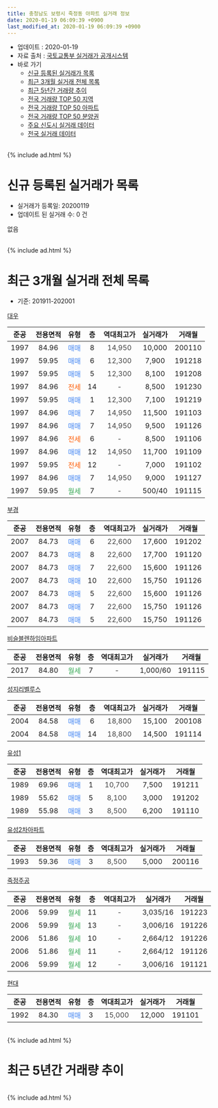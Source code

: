 ```yaml
---
title: 충청남도 보령시 죽정동 아파트 실거래 정보
date: 2020-01-19 06:09:39 +0900
last_modified_at: 2020-01-19 06:09:39 +0900
---
```


* 업데이트 : 2020-01-19
* 자료 출처 : [국토교통부 실거래가 공개시스템](http://rt.molit.go.kr)
* 바로 가기
    * [신규 등록된 실거래가 목록](#신규-등록된-실거래가-목록)
    * [최근 3개월 실거래 전체 목록](#최근-3개월-실거래-전체-목록)
    * [최근 5년간 거래량 추이](#최근-5년간-거래량-추이)
    * [전국 거래량 TOP 50 지역](https://apt-info.github.io/apt-trade-info/최근-3개월-전국에서-가장-거래가-많이-발생한-지역)
    * [전국 거래량 TOP 50 아파트](https://apt-info.github.io/apt-trade-info/최근-3개월-전국에서-가장-거래가-많이-발생한-아파트)
    * [전국 거래량 TOP 50 분양권](https://apt-info.github.io/apt-trade-info/최근-3개월-전국에서-가장-거래가-많이-발생한-분양권)
    * [주요 신도시 실거래 데이터](https://apt-info.github.io/apt-trade-info/주요-신도시)
    * [전국 실거래 데이터](https://apt-info.github.io/apt-trade-info/전국)
<br>
{% include ad.html %}
<br>

# 신규 등록된 실거래가 목록
* 실거래가 등록일: 20200119
* 업데이트 된 실거래 수: 0 건

없음

<br>
{% include ad.html %}
<br>

# 최근 3개월 실거래 전체 목록
* 기준: 201911-202001


[대우](https://search.naver.com/search.naver?query=%EC%B6%A9%EC%B2%AD%EB%82%A8%EB%8F%84+%EB%B3%B4%EB%A0%B9%EC%8B%9C+%EC%A3%BD%EC%A0%95%EB%8F%99+%EB%8C%80%EC%9A%B0)

|준공|전용면적|유형|층|역대최고가|실거래가|거래월|
|:---:|:---:|:---:|:---:|:---:|:---:|:---:|
|1997|84.96|<span style="color:#4285f3">매매</span>|8|<span style="color:#444444">14,950</span>|10,000|200110|
|1997|59.95|<span style="color:#4285f3">매매</span>|6|<span style="color:#444444">12,300</span>|7,900|191218|
|1997|59.95|<span style="color:#4285f3">매매</span>|5|<span style="color:#444444">12,300</span>|8,100|191208|
|1997|84.96|<span style="color:#ff5a00">전세</span>|14|<span style="color:#444444">-</span>|8,500|191230|
|1997|59.95|<span style="color:#4285f3">매매</span>|1|<span style="color:#444444">12,300</span>|7,100|191219|
|1997|84.96|<span style="color:#4285f3">매매</span>|7|<span style="color:#444444">14,950</span>|11,500|191103|
|1997|84.96|<span style="color:#4285f3">매매</span>|7|<span style="color:#444444">14,950</span>|9,500|191126|
|1997|84.96|<span style="color:#ff5a00">전세</span>|6|<span style="color:#444444">-</span>|8,500|191106|
|1997|84.96|<span style="color:#4285f3">매매</span>|12|<span style="color:#444444">14,950</span>|11,700|191109|
|1997|59.95|<span style="color:#ff5a00">전세</span>|12|<span style="color:#444444">-</span>|7,000|191102|
|1997|84.96|<span style="color:#4285f3">매매</span>|7|<span style="color:#444444">14,950</span>|9,000|191127|
|1997|59.95|<span style="color:#34a853">월세</span>|7|<span style="color:#444444">-</span>|500/40|191115|

[부경](https://search.naver.com/search.naver?query=%EC%B6%A9%EC%B2%AD%EB%82%A8%EB%8F%84+%EB%B3%B4%EB%A0%B9%EC%8B%9C+%EC%A3%BD%EC%A0%95%EB%8F%99+%EB%B6%80%EA%B2%BD)

|준공|전용면적|유형|층|역대최고가|실거래가|거래월|
|:---:|:---:|:---:|:---:|:---:|:---:|:---:|
|2007|84.73|<span style="color:#4285f3">매매</span>|6|<span style="color:#444444">22,600</span>|17,600|191202|
|2007|84.73|<span style="color:#4285f3">매매</span>|8|<span style="color:#444444">22,600</span>|17,700|191120|
|2007|84.73|<span style="color:#4285f3">매매</span>|7|<span style="color:#444444">22,600</span>|15,600|191126|
|2007|84.73|<span style="color:#4285f3">매매</span>|10|<span style="color:#444444">22,600</span>|15,750|191126|
|2007|84.73|<span style="color:#4285f3">매매</span>|5|<span style="color:#444444">22,600</span>|15,600|191126|
|2007|84.73|<span style="color:#4285f3">매매</span>|7|<span style="color:#444444">22,600</span>|15,750|191126|
|2007|84.73|<span style="color:#4285f3">매매</span>|5|<span style="color:#444444">22,600</span>|15,750|191126|

[비슬블렌하임아파트](https://search.naver.com/search.naver?query=%EC%B6%A9%EC%B2%AD%EB%82%A8%EB%8F%84+%EB%B3%B4%EB%A0%B9%EC%8B%9C+%EC%A3%BD%EC%A0%95%EB%8F%99+%EB%B9%84%EC%8A%AC%EB%B8%94%EB%A0%8C%ED%95%98%EC%9E%84%EC%95%84%ED%8C%8C%ED%8A%B8)

|준공|전용면적|유형|층|역대최고가|실거래가|거래월|
|:---:|:---:|:---:|:---:|:---:|:---:|:---:|
|2017|84.80|<span style="color:#34a853">월세</span>|7|<span style="color:#444444">-</span>|1,000/60|191115|

[성지리벨루스](https://search.naver.com/search.naver?query=%EC%B6%A9%EC%B2%AD%EB%82%A8%EB%8F%84+%EB%B3%B4%EB%A0%B9%EC%8B%9C+%EC%A3%BD%EC%A0%95%EB%8F%99+%EC%84%B1%EC%A7%80%EB%A6%AC%EB%B2%A8%EB%A3%A8%EC%8A%A4)

|준공|전용면적|유형|층|역대최고가|실거래가|거래월|
|:---:|:---:|:---:|:---:|:---:|:---:|:---:|
|2004|84.58|<span style="color:#4285f3">매매</span>|6|<span style="color:#444444">18,800</span>|15,100|200108|
|2004|84.58|<span style="color:#4285f3">매매</span>|14|<span style="color:#444444">18,800</span>|14,500|191114|

[유성1](https://search.naver.com/search.naver?query=%EC%B6%A9%EC%B2%AD%EB%82%A8%EB%8F%84+%EB%B3%B4%EB%A0%B9%EC%8B%9C+%EC%A3%BD%EC%A0%95%EB%8F%99+%EC%9C%A0%EC%84%B11)

|준공|전용면적|유형|층|역대최고가|실거래가|거래월|
|:---:|:---:|:---:|:---:|:---:|:---:|:---:|
|1989|69.96|<span style="color:#4285f3">매매</span>|1|<span style="color:#444444">10,700</span>|7,500|191211|
|1989|55.62|<span style="color:#4285f3">매매</span>|5|<span style="color:#444444">8,100</span>|3,000|191202|
|1989|55.98|<span style="color:#4285f3">매매</span>|3|<span style="color:#444444">8,500</span>|6,200|191110|

[유성2차아파트](https://search.naver.com/search.naver?query=%EC%B6%A9%EC%B2%AD%EB%82%A8%EB%8F%84+%EB%B3%B4%EB%A0%B9%EC%8B%9C+%EC%A3%BD%EC%A0%95%EB%8F%99+%EC%9C%A0%EC%84%B12%EC%B0%A8%EC%95%84%ED%8C%8C%ED%8A%B8)

|준공|전용면적|유형|층|역대최고가|실거래가|거래월|
|:---:|:---:|:---:|:---:|:---:|:---:|:---:|
|1993|59.36|<span style="color:#4285f3">매매</span>|3|<span style="color:#444444">8,500</span>|5,000|200116|

[죽정주공](https://search.naver.com/search.naver?query=%EC%B6%A9%EC%B2%AD%EB%82%A8%EB%8F%84+%EB%B3%B4%EB%A0%B9%EC%8B%9C+%EC%A3%BD%EC%A0%95%EB%8F%99+%EC%A3%BD%EC%A0%95%EC%A3%BC%EA%B3%B5)

|준공|전용면적|유형|층|역대최고가|실거래가|거래월|
|:---:|:---:|:---:|:---:|:---:|:---:|:---:|
|2006|59.99|<span style="color:#34a853">월세</span>|11|<span style="color:#444444">-</span>|3,035/16|191223|
|2006|59.99|<span style="color:#34a853">월세</span>|13|<span style="color:#444444">-</span>|3,006/16|191226|
|2006|51.86|<span style="color:#34a853">월세</span>|10|<span style="color:#444444">-</span>|2,664/12|191226|
|2006|51.86|<span style="color:#34a853">월세</span>|11|<span style="color:#444444">-</span>|2,664/12|191126|
|2006|59.99|<span style="color:#34a853">월세</span>|12|<span style="color:#444444">-</span>|3,006/16|191121|

[현대](https://search.naver.com/search.naver?query=%EC%B6%A9%EC%B2%AD%EB%82%A8%EB%8F%84+%EB%B3%B4%EB%A0%B9%EC%8B%9C+%EC%A3%BD%EC%A0%95%EB%8F%99+%ED%98%84%EB%8C%80)

|준공|전용면적|유형|층|역대최고가|실거래가|거래월|
|:---:|:---:|:---:|:---:|:---:|:---:|:---:|
|1992|84.30|<span style="color:#4285f3">매매</span>|3|<span style="color:#444444">15,000</span>|12,000|191101|


<br>
{% include ad.html %}
<br>

# 최근 5년간 거래량 추이


<div style="width:100%;">
    <canvas id="deal_progress" height="200"></canvas>
</div>

<script>
new Chart(document.getElementById("deal_progress"), {
    type: 'line',
    data: {
        labels: ['201501','201502','201503','201504','201505','201506','201507','201508','201509','201510','201511','201512','201601','201602','201603','201604','201605','201606','201607','201608','201609','201610','201611','201612','201701','201702','201703','201704','201705','201706','201707','201708','201709','201710','201711','201712','201801','201802','201803','201804','201805','201806','201807','201808','201809','201810','201811','201812','201901','201902','201903','201904','201905','201906','201907','201908','201909','201910','201911','201912','202001'],
        datasets: [{
            label: '매매',
            pointRadius: 1,
            data: [10, 8, 18, 11, 13, 12, 10, 10, 14, 11, 8, 8, 13, 7, 10, 10, 5, 17, 9, 13, 7, 4, 8, 2, 4, 6, 4, 6, 3, 8, 10, 20, 9, 11, 9, 2, 5, 4, 9, 3, 8, 7, 4, 5, 4, 5, 5, 3, 5, 7, 7, 8, 6, 4, 5, 6, 6, 7, 13, 6, 3],
            borderColor: "rgba(255, 201, 14, 1)",
            backgroundColor: "rgba(255, 201, 14, 0.5)",
            fill: false,
            lineTension: 0
        },{
            label: '전월세',
            pointRadius: 1,
            data: [2, 1, 6, 3, 5, 4, 7, 3, 1, 3, 4, 2, 3, 4, 5, 3, 3, 7, 10, 2, 1, 2, 5, 6, 9, 3, 4, 7, 7, 1, 4, 11, 8, 3, 10, 3, 4, 7, 5, 3, 9, 7, 12, 4, 6, 5, 1, 3, 5, 8, 3, 5, 7, 1, 1, 6, 8, 2, 6, 4, 0],
            borderColor: "rgba(0, 141, 185, 1)",
            backgroundColor: "rgba(0, 141, 185, 0.5)",
            fill: false,
            lineTension: 0
        }
        ]
    },
    options: {
        responsive: true,
        title: {
            display: false
        },
        tooltips: {
            mode: 'index',
            intersect: false
        },
        hover: {
            mode: 'nearest',
            intersect: true
        },
        scales: {
            xAxes: [{
                display: true,
                scaleLabel: {
                    display: true,
                    labelString: '년/월'
                }
            }],
            yAxes: [{
                display: true,
                ticks: {
                    suggestedMin: 0,
                },
                scaleLabel: {
                    display: true,
                    labelString: '실거래 수'
                }
            }]
        }
    }
});

</script>


<br>
{% include ad.html %}
<br>

